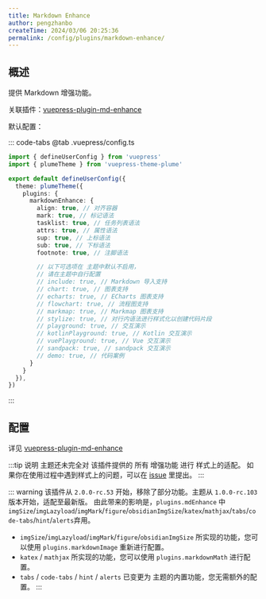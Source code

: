 ```yaml
---
title: Markdown Enhance
author: pengzhanbo
createTime: 2024/03/06 20:25:36
permalink: /config/plugins/markdown-enhance/
---
```


## 概述

提供 Markdown 增强功能。

关联插件：[vuepress-plugin-md-enhance](https://plugin-md-enhance.vuejs.press/zh/)

默认配置：

::: code-tabs
@tab .vuepress/config.ts

```ts
import { defineUserConfig } from 'vuepress'
import { plumeTheme } from 'vuepress-theme-plume'

export default defineUserConfig({
  theme: plumeTheme({
    plugins: {
      markdownEnhance: {
        align: true, // 对齐容器
        mark: true, // 标记语法
        tasklist: true, // 任务列表语法
        attrs: true, // 属性语法
        sup: true, // 上标语法
        sub: true, // 下标语法
        footnote: true, // 注脚语法

        // 以下可选项在 主题中默认不启用，
        // 请在主题中自行配置
        // include: true, // Markdown 导入支持
        // chart: true, // 图表支持
        // echarts: true, // ECharts 图表支持
        // flowchart: true, // 流程图支持
        // markmap: true, // Markmap 图表支持
        // stylize: true, // 对行内语法进行样式化以创建代码片段
        // playground: true, // 交互演示
        // kotlinPlayground: true, // Kotlin 交互演示
        // vuePlayground: true, // Vue 交互演示
        // sandpack: true, // sandpack 交互演示
        // demo: true, // 代码案例
      }
    }
  }),
})
```

:::

## 配置

详见 [vuepress-plugin-md-enhance](https://plugin-md-enhance.vuejs.press/zh/config.html)

:::tip 说明
主题还未完全对 该插件提供的 所有 增强功能 进行 样式上的适配。
如果你在使用过程中遇到样式上的问题，可以在 [issue](https://github.com/pengzhanbo/vuepress-theme-plume/issues) 里提出。
:::

::: warning
该插件从 `2.0.0-rc.53` 开始，移除了部分功能。主题从 `1.0.0-rc.103` 版本开始，适配至最新版。
由此带来的影响是，`plugins.mdEnhance` 中 `imgSize`/`imgLazyload`/`imgMark`/`figure`/`obsidianImgSize`/`katex`/`mathjax`/`tabs`/`code-tabs`/`hint`/`alerts`弃用。

- `imgSize`/`imgLazyload`/`imgMark`/`figure`/`obsidianImgSize` 所实现的功能，您可以使用 `plugins.markdownImage` 重新进行配置。
- `katex` / `mathjax` 所实现的功能，您可以使用 `plugins.markdownMath` 进行配置。
- `tabs` / `code-tabs` / `hint` / `alerts` 已变更为 主题的内置功能，您无需额外的配置。
:::

